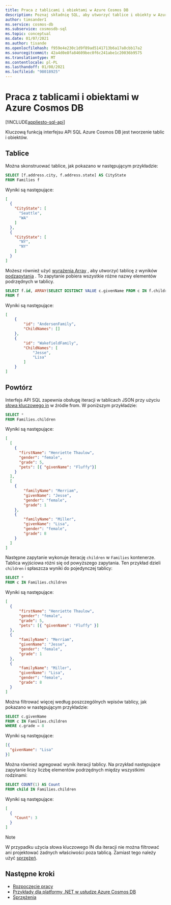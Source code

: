 ```yaml
---
title: Praca z tablicami i obiektami w Azure Cosmos DB
description: Poznaj składnię SQL, aby utworzyć tablice i obiekty w Azure Cosmos DB. W tym artykule przedstawiono również przykłady wykonywania operacji na obiektach Array
author: timsander1
ms.service: cosmos-db
ms.subservice: cosmosdb-sql
ms.topic: conceptual
ms.date: 01/07/2021
ms.author: tisande
ms.openlocfilehash: f959e4e230c1d9f89ad5141713b6a17a8cbb17a2
ms.sourcegitcommit: 42a4d0e8fa84609bec0f6c241abe1c20036b9575
ms.translationtype: MT
ms.contentlocale: pl-PL
ms.lasthandoff: 01/08/2021
ms.locfileid: "98018925"
---
```

# <a name="working-with-arrays-and-objects-in-azure-cosmos-db"></a>Praca z tablicami i obiektami w Azure Cosmos DB
[!INCLUDE[appliesto-sql-api](includes/appliesto-sql-api.md)]

Kluczową funkcją interfejsu API SQL Azure Cosmos DB jest tworzenie tablic i obiektów.

## <a name="arrays"></a>Tablice

Można skonstruować tablice, jak pokazano w następującym przykładzie:

```sql
SELECT [f.address.city, f.address.state] AS CityState
FROM Families f
```

Wyniki są następujące:

```json
[
  {
    "CityState": [
      "Seattle",
      "WA"
    ]
  },
  {
    "CityState": [
      "NY", 
      "NY"
    ]
  }
]
```

Możesz również użyć [wyrażenia Array](sql-query-subquery.md#array-expression) , aby utworzyć tablicę z wyników [podzapytania](sql-query-subquery.md) . To zapytanie pobiera wszystkie różne nazwy elementów podrzędnych w tablicy.

```sql
SELECT f.id, ARRAY(SELECT DISTINCT VALUE c.givenName FROM c IN f.children) as ChildNames
FROM f
```

Wyniki są następujące:

```json
[
    {
        "id": "AndersenFamily",
        "ChildNames": []
    },
    {
        "id": "WakefieldFamily",
        "ChildNames": [
            "Jesse",
            "Lisa"
        ]
    }
]
```

## <a name="iteration"></a><a id="Iteration"></a>Powtórz

Interfejs API SQL zapewnia obsługę iteracji w tablicach JSON przy użyciu [słowa kluczowego in](sql-query-keywords.md#in) w źródle from. W poniższym przykładzie:

```sql
SELECT *
FROM Families.children
```

Wyniki są następujące:

```json
[
  [
    {
      "firstName": "Henriette Thaulow",
      "gender": "female",
      "grade": 5,
      "pets": [{ "givenName": "Fluffy"}]
    }
  ], 
  [
    {
        "familyName": "Merriam",
        "givenName": "Jesse",
        "gender": "female",
        "grade": 1
    }, 
    {
        "familyName": "Miller",
        "givenName": "Lisa",
        "gender": "female",
        "grade": 8
    }
  ]
]
```

Następne zapytanie wykonuje iterację `children` w `Families` kontenerze. Tablica wyjściowa różni się od powyższego zapytania. Ten przykład dzieli `children` i spłaszcza wyniki do pojedynczej tablicy:  

```sql
SELECT *
FROM c IN Families.children
```

Wyniki są następujące:

```json
[
  {
      "firstName": "Henriette Thaulow",
      "gender": "female",
      "grade": 5,
      "pets": [{ "givenName": "Fluffy" }]
  },
  {
      "familyName": "Merriam",
      "givenName": "Jesse",
      "gender": "female",
      "grade": 1
  },
  {
      "familyName": "Miller",
      "givenName": "Lisa",
      "gender": "female",
      "grade": 8
  }
]
```

Można filtrować więcej według poszczególnych wpisów tablicy, jak pokazano w następującym przykładzie:

```sql
SELECT c.givenName
FROM c IN Families.children
WHERE c.grade = 8
```

Wyniki są następujące:

```json
[{
  "givenName": "Lisa"
}]
```

Można również agregować wynik iteracji tablicy. Na przykład następujące zapytanie liczy liczbę elementów podrzędnych między wszystkimi rodzinami:

```sql
SELECT COUNT(1) AS Count
FROM child IN Families.children
```

Wyniki są następujące:

```json
[
  {
    "Count": 3
  }
]
```

> [!NOTE]
> W przypadku użycia słowa kluczowego IN dla iteracji nie można filtrować ani projektować żadnych właściwości poza tablicą. Zamiast tego należy użyć [sprzężeń](sql-query-join.md).

## <a name="next-steps"></a>Następne kroki

- [Rozpoczęcie pracy](sql-query-getting-started.md)
- [Przykłady dla platformy .NET w usłudze Azure Cosmos DB](https://github.com/Azure/azure-cosmos-dotnet-v3)
- [Sprzężenia](sql-query-join.md)
